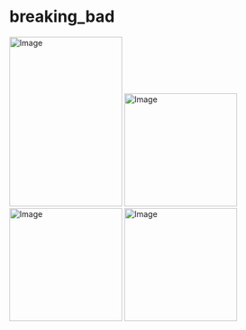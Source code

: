 # breaking_bad


<img src="https://user-images.githubusercontent.com/87586865/181712183-145c9477-e950-470d-8a21-5a7d09b25c67.jpeg" alt="Image" width="200" height="300"/>    <img src="https://user-images.githubusercontent.com/87586865/181712194-60e46917-e8bc-4330-ab10-1a23e58cd84f.jpeg" alt="Image" width="200"/>    <img src="https://user-images.githubusercontent.com/87586865/181712259-276d5a43-4878-428f-a691-490ecd6464b3.jpeg" alt="Image" width="200"/>    <img src="https://user-images.githubusercontent.com/87586865/181712021-b6f0de96-1fbc-4930-a329-03c88de0cd9e.jpeg" alt="Image" width="200"/>

